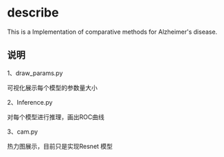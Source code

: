 # describe





This is a Implementation of comparative methods for Alzheimer's disease.



##  说明

1、draw_params.py

可视化展示每个模型的参数量大小

2、Inference.py

对每个模型进行推理，画出ROC曲线

3、cam.py

热力图展示，目前只是实现Resnet 模型

